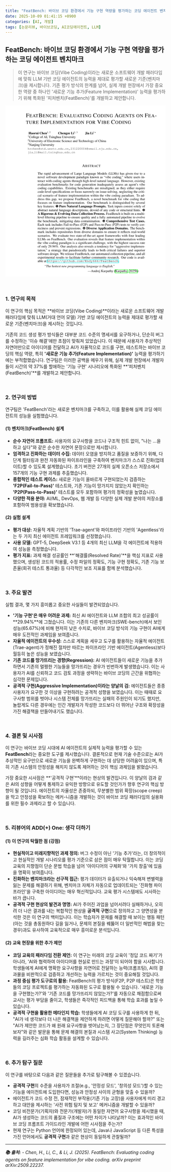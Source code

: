 ```yaml
---
title: "FeatBench: 바이브 코딩 환경에서 기능 구현 역량을 평가하는 코딩 에이전트 벤치마크"
date: 2025-10-09 01:41:15 +0900
categories: [AI, 개발]
tags: [논문리뷰, 바이브코딩, AI코딩에이전트, LLM]
---
```


## FeatBench: 바이브 코딩 환경에서 기능 구현 역량을 평가하는 코딩 에이전트 벤치마크

> 이 연구는 바이브 코딩(Vibe Coding)이라는 새로운 소프트웨어 개발 패러다임에 맞춰 LLM 기반 코딩 에이전트의 능력을 제대로 평가할 새로운 기준(벤치마크)을 제시합니다. 기존 평가 방식의 한계를 넘어, 실제 개발 현장에서 가장 중요한 역량 중 하나인 '새로운 기능 추가(Feature Implementation)' 능력을 평가하기 위해 특화된 '피처벤치(FeatBench)'를 개발하고 제안합니다.

![이미지](/assets/featbench.png)

<br>

### 1. 연구의 목적

이 연구의 핵심 목적은 **바이브 코딩(Vibe Coding)**이라는 새로운 소프트웨어 개발 패러다임에 맞춰 LLM(거대 언어 모델) 기반 코딩 에이전트의 능력을 제대로 평가할 새로운 기준(벤치마크)을 제시하는 것입니다.

기존의 코드 생성 평가 방식들은 대부분 코드 수준의 명세서를 요구하거나, 단순히 버그를 수정하는 '이슈 해결'에만 초점이 맞춰져 있었습니다. 이 때문에 사용자가 추상적인 자연어만으로 아이디어를 전달하고 AI가 자율적으로 코드를 구현, 테스트하는 바이브 코딩의 핵심 역량, 특히 **'새로운 기능 추가(Feature Implementation)'** 능력을 평가하기에는 부적합했습니다. 연구팀은 이러한 공백을 메우기 위해, 실제 개발 현장에서 개발자들이 시간의 약 37%를 할애하는 '기능 구현' 시나리오에 특화된 **'피처벤치(FeatBench)'**를 개발하고 제안합니다.

<br>

### 2. 연구의 방법

연구팀은 'FeatBench'라는 새로운 벤치마크를 구축하고, 이를 활용해 실제 코딩 에이전트의 성능을 실험했습니다.

#### (1) 벤치마크(FeatBench) 설계
* **순수 자연어 프롬프트:** 사용자의 요구사항을 코드나 구조적 힌트 없이, "나는 ...을 하고 싶다"와 같은 순수한 자연어 문장으로만 제시합니다.
* **엄격하고 진화하는 데이터 수집:** 데이터 오염을 방지하고 품질을 보증하기 위해, 다단계 필터링과 완전 자동화된 파이프라인을 구축하여 벤치마크가 스스로 진화(업데이트)할 수 있도록 설계했습니다. 초기 버전은 27개의 실제 오픈소스 저장소에서 157개의 기능 구현 과제를 추출했습니다.
* **종합적인 테스트 케이스:** 새로운 기능이 올바르게 구현되었는지 검증하는 **'F2P(Fail-to-Pass)'** 테스트와, 기존 기능이 망가지지 않았는지 확인하는 **'P2P(Pass-to-Pass)'** 테스트를 모두 포함하여 평가의 정확성을 높였습니다.
* **다양한 적용 분야:** AI/ML, DevOps, 웹 개발 등 다양한 실제 개발 분야의 저장소를 포함하여 범용성을 확보했습니다.

#### (2) 실험 설계
* **평가 대상:** 자율적 계획 기반의 'Trae-agent'와 파이프라인 기반의 'Agentless'라는 두 가지 최신 에이전트 프레임워크를 선정했습니다.
* **사용 모델:** GPT-5, DeepSeek V3.1 등 4개의 최신 LLM을 각 에이전트에 적용하여 성능을 측정했습니다.
* **평가 지표:** 과제 해결 성공률인 **'해결률(Resolved Rate)'**을 핵심 지표로 사용했으며, 생성된 코드의 적용률, 수정 파일의 정확도, 기능 구현 정확도, 기존 기능 보존율(회귀 테스트 통과율) 등 다각적인 보조 지표를 함께 분석했습니다.

<br>

### 3. 주요 발견

실험 결과, 몇 가지 흥미롭고 중요한 사실들이 발견되었습니다.

* **'기능 구현'은 매우 어려운 과제:** 최신 AI 에이전트와 LLM 조합의 최고 성공률이 **29.94%**에 그쳤습니다. 이는 기존의 다른 벤치마크(SWE-bench)에서 보인 성능(65.67%)에 비해 현저히 낮은 수치로, 바이브 코딩 방식의 기능 구현이 AI에게 매우 도전적인 과제임을 보여줍니다.
* **자율적 에이전트의 우수성:** 스스로 계획을 세우고 도구를 활용하는 자율적 에이전트(Trae-agent)가 정해진 절차만 따르는 파이프라인 기반 에이전트(Agentless)보다 월등히 높은 성능을 보였습니다.
* **기존 코드를 망가뜨리는 경향(Regression):** AI 에이전트들이 새로운 기능을 추가하면서 기존의 멀쩡한 기능들을 망가뜨리는 경우가 빈번하게 발생했습니다. 이는 사용자가 AI를 신뢰하고 코드 검토 과정을 생략하는 바이브 코딩의 근간을 위협하는 심각한 문제입니다.
* **공격적 구현(Aggressive Implementation)이라는 양날의 검:** 에이전트들은 종종 사용자가 요구한 것 이상을 구현하려는 공격적 성향을 보였습니다. 이는 때때로 요구사항 범위를 벗어나 시스템 전체를 망가뜨리는 실패의 주원인이 되기도 했지만, 놀랍게도 다른 경우에는 인간 개발자가 작성한 코드보다 더 뛰어난 구조와 확장성을 가진 해결책을 만들어내기도 했습니다.

<br>

### 4. 결론 및 시사점

이 연구는 바이브 코딩 시대에 AI 에이전트의 실제적 능력을 평가할 수 있는 **FeatBench**라는 중요한 도구를 제시했습니다. 결론적으로 현재 기술 수준으로는 AI가 추상적인 요구만으로 새로운 기능을 완벽하게 구현하는 데 상당한 어려움이 있으며, 특히 기존 시스템의 안정성을 해치지 않도록 제어하는 것이 핵심 과제임을 밝혔습니다.

가장 중요한 시사점은 **'공격적 구현'**이라는 현상의 발견입니다. 이 양날의 검과 같은 AI의 성향을 어떻게 통제하고 유익한 방향으로 유도할 것인가가 향후 연구의 핵심 방향이 될 것입니다. 에이전트의 자율성은 존중하되, 무분별한 범위 확장(scope creep)을 막고 안정성을 확보하는 메커-니즘을 개발하는 것이 바이브 코딩 패러다임의 실용화를 위한 필수 과제라고 할 수 있습니다.

<br>

### 5. 리뷰어의 ADD(+) One: 생각 더하기

#### (1) 이 연구의 탁월한 점 (강점)
* **현실적이고 미래지향적인 과제 정의:** 버그 수정이 아닌 '기능 추가'라는, 더 창의적이고 현실적인 개발 시나리오를 평가 기준으로 삼은 점이 매우 탁월합니다. 이는 코딩 교육의 지향점이 단순 문법 학습을 넘어 '아이디어의 구체화'와 '가치 창출'에 있음을 명확히 보여줍니다.
* **진화하는 벤치마크라는 선구적 접근:** 평가 데이터가 유출되거나 익숙해져 변별력을 잃는 문제를 해결하기 위해, 벤치마크 자체가 자동으로 업데이트되는 '진화형 파이프라인'을 구축한 아이디어는 매우 혁신적입니다. 교육 평가 시스템에도 시사하는 바가 큽니다.
* **공격적 구현 현상의 발견과 명명:** AI가 주어진 과업을 넘어서려다 실패하거나, 오히려 더 나은 결과를 내는 복합적인 현상을 **공격적 구현**으로 정의하고 그 양면성을 분석한 것은 이 연구의 백미입니다. 이는 학습자가 문제를 해결할 때 보이는 행동 패턴(아는 것을 총동원하다 길을 잃거나, 문제의 본질을 꿰뚫어 더 일반적인 해법을 찾는 경우)과도 유사하여 교육적으로 매우 흥미로운 분석입니다.

#### (2) 교육 현장을 위한 추가 제언
* **코딩 교육의 패러다임 전환 제언:** 이 연구는 미래의 코딩 교육이 '정답 코드 짜기'가 아니라, 'AI와 협력하여 아이디어를 현실로 만드는 과정'이 되어야 함을 시사합니다. 학생들에게 AI에게 명확한 요구사항을 자연어로 전달하는 능력(프롬프팅), AI의 결과물을 비판적으로 검증하고 개선하는 능력을 가르치는 것이 중요해질 것입니다.
* **과정 중심 평가 도구로의 활용:** FeatBench의 평가 방식(F2P, P2P 테스트)은 학생들의 코딩 프로젝트를 평가하는 자동화된 도구로 활용될 수 있습니다. '새로운 기능을 구현했는가?'와 '기존 코드를 망가뜨리지 않았는가?'를 자동으로 채점함으로써 교사는 평가 부담을 줄이고, 학생들은 즉각적인 피드백을 통해 학습 효과를 높일 수 있습니다.
* **공격적 구현을 활용한 메타인지 학습:** 학생들에게 AI 코딩 도구를 사용하게 한 뒤, "AI가 네 생각보다 더 나은 해결책을 제안하게 하려면 어떻게 질문해야 할까?" 또는 "AI가 제안한 코드가 왜 원래 요구사항을 벗어났는지, 그 장단점은 무엇인지 토론해보자"와 같은 발문을 통해 문제 해결의 본질과 시스템 사고(System Thinking) 능력을 길러주는 심화 학습 활동을 설계할 수 있습니다.

<br>

### 6. 추가 탐구 질문

이 연구를 바탕으로 다음과 같은 질문들을 추가로 탐구해볼 수 있겠습니다.

* **공격적 구현**의 수준을 사용자가 조절(e.g., '안정성 모드', '창의성 모드')할 수 있는 기능을 에이전트에 도입한다면, 성능과 안정성 사이의 균형을 맞출 수 있을까?
* 에이전트가 코드 수정 전, 잠재적인 부작용(기존 기능 고장)을 사용자에게 미리 경고하고 대안을 제시하는 '사전 위험 탐지 및 보고' 메커니즘을 개발할 수 있을까?
* 코딩 비전문가(기획자)와 전문가(개발자)가 동일한 자연어 요구사항을 제시했을 때, AI가 생성하는 코드의 품질과 구조에는 어떤 차이가 나타날까? 이는 효과적인 바이브 코딩 프롬프트 가이드라인 개발에 어떤 시사점을 주는가?
* 현재 연구는 Python 언어에 한정되어 있는데, Java나 JavaScript 등 다른 특성을 가진 언어에서도 **공격적 구현**과 같은 현상이 동일하게 관찰될까?

---

_**📚 출처:**_
_- Chen, H., Li, C., & Li, J. (2025). FeatBench: Evaluating coding agents on feature implementation for vibe coding. arXiv preprint arXiv:2509.22237._
